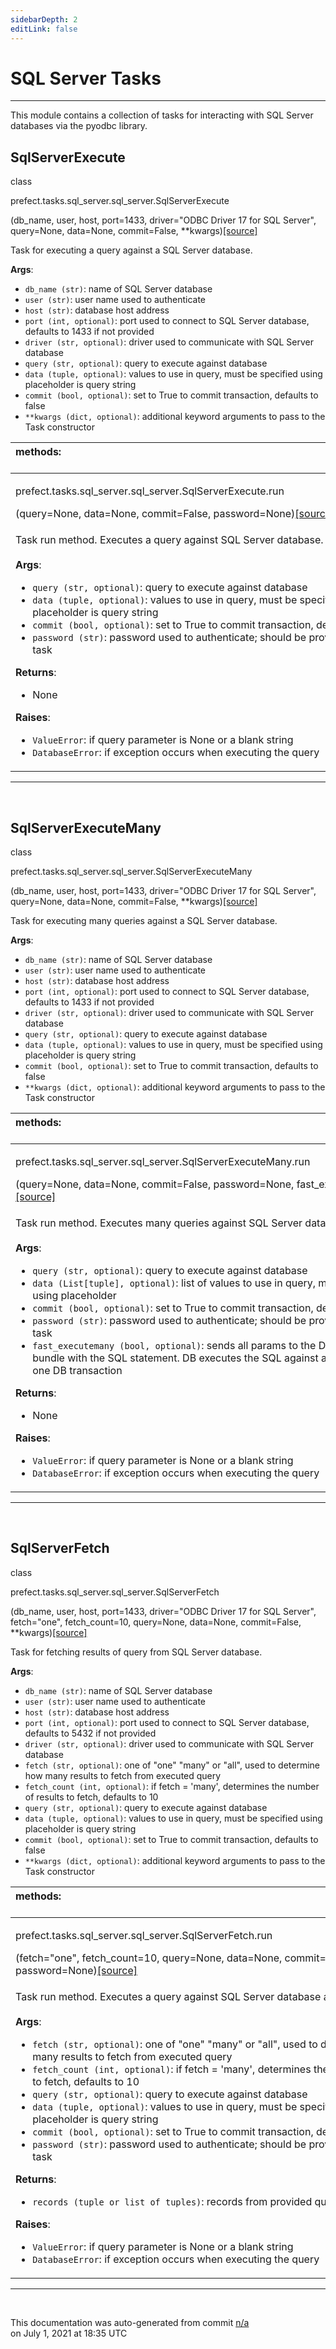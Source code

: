 ```yaml
---
sidebarDepth: 2
editLink: false
---
```

# SQL Server Tasks
---
This module contains a collection of tasks for interacting with SQL Server databases via
the pyodbc library.
 ## SqlServerExecute
 <div class='class-sig' id='prefect-tasks-sql-server-sql-server-sqlserverexecute'><p class="prefect-sig">class </p><p class="prefect-class">prefect.tasks.sql_server.sql_server.SqlServerExecute</p>(db_name, user, host, port=1433, driver=&quot;ODBC Driver 17 for SQL Server&quot;, query=None, data=None, commit=False, **kwargs)<span class="source"><a href="https://github.com/PrefectHQ/prefect/blob/master/src/prefect/tasks/sql_server/sql_server.py#L7">[source]</a></span></div>

Task for executing a query against a SQL Server database.

**Args**:     <ul class="args"><li class="args">`db_name (str)`: name of SQL Server database     </li><li class="args">`user (str)`: user name used to authenticate     </li><li class="args">`host (str)`: database host address     </li><li class="args">`port (int, optional)`: port used to connect to SQL Server database, defaults to 1433 if         not provided     </li><li class="args">`driver (str, optional)`: driver used to communicate with SQL Server database     </li><li class="args">`query (str, optional)`: query to execute against database     </li><li class="args">`data (tuple, optional)`: values to use in query, must be specified using placeholder         is query string     </li><li class="args">`commit (bool, optional)`: set to True to commit transaction, defaults to false     </li><li class="args">`**kwargs (dict, optional)`: additional keyword arguments to pass to the         Task constructor</li></ul>

|methods: &nbsp;&nbsp;&nbsp;&nbsp;&nbsp;&nbsp;&nbsp;&nbsp;&nbsp;&nbsp;&nbsp;&nbsp;&nbsp;&nbsp;&nbsp;&nbsp;&nbsp;&nbsp;&nbsp;&nbsp;&nbsp;&nbsp;&nbsp;&nbsp;&nbsp;&nbsp;&nbsp;&nbsp;&nbsp;&nbsp;&nbsp;&nbsp;&nbsp;&nbsp;&nbsp;&nbsp;&nbsp;&nbsp;&nbsp;&nbsp;&nbsp;&nbsp;&nbsp;&nbsp;&nbsp;&nbsp;&nbsp;&nbsp;&nbsp;&nbsp;&nbsp;&nbsp;&nbsp;&nbsp;&nbsp;&nbsp;&nbsp;&nbsp;&nbsp;&nbsp;&nbsp;&nbsp;&nbsp;&nbsp;&nbsp;&nbsp;&nbsp;&nbsp;&nbsp;&nbsp;&nbsp;&nbsp;&nbsp;&nbsp;&nbsp;&nbsp;&nbsp;&nbsp;&nbsp;&nbsp;&nbsp;&nbsp;&nbsp;&nbsp;&nbsp;&nbsp;&nbsp;&nbsp;&nbsp;&nbsp;&nbsp;&nbsp;&nbsp;&nbsp;&nbsp;&nbsp;&nbsp;&nbsp;&nbsp;&nbsp;&nbsp;&nbsp;&nbsp;&nbsp;&nbsp;&nbsp;&nbsp;&nbsp;&nbsp;&nbsp;&nbsp;&nbsp;&nbsp;&nbsp;&nbsp;&nbsp;&nbsp;&nbsp;&nbsp;&nbsp;&nbsp;&nbsp;&nbsp;&nbsp;&nbsp;&nbsp;&nbsp;&nbsp;&nbsp;&nbsp;&nbsp;&nbsp;&nbsp;&nbsp;&nbsp;&nbsp;&nbsp;&nbsp;&nbsp;&nbsp;&nbsp;&nbsp;&nbsp;&nbsp;&nbsp;&nbsp;&nbsp;&nbsp;&nbsp;&nbsp;|
|:----|
 | <div class='method-sig' id='prefect-tasks-sql-server-sql-server-sqlserverexecute-run'><p class="prefect-class">prefect.tasks.sql_server.sql_server.SqlServerExecute.run</p>(query=None, data=None, commit=False, password=None)<span class="source"><a href="https://github.com/PrefectHQ/prefect/blob/master/src/prefect/tasks/sql_server/sql_server.py#L48">[source]</a></span></div>
<p class="methods">Task run method. Executes a query against SQL Server database.<br><br>**Args**:     <ul class="args"><li class="args">`query (str, optional)`: query to execute against database     </li><li class="args">`data (tuple, optional)`: values to use in query, must be specified using         placeholder is query string     </li><li class="args">`commit (bool, optional)`: set to True to commit transaction, defaults to false     </li><li class="args">`password (str)`: password used to authenticate; should be provided from a `Secret` task</li></ul> **Returns**:     <ul class="args"><li class="args">None</li></ul>**Raises**:     <ul class="args"><li class="args">`ValueError`: if query parameter is None or a blank string     </li><li class="args">`DatabaseError`: if exception occurs when executing the query</li></ul></p>|

---
<br>

 ## SqlServerExecuteMany
 <div class='class-sig' id='prefect-tasks-sql-server-sql-server-sqlserverexecutemany'><p class="prefect-sig">class </p><p class="prefect-class">prefect.tasks.sql_server.sql_server.SqlServerExecuteMany</p>(db_name, user, host, port=1433, driver=&quot;ODBC Driver 17 for SQL Server&quot;, query=None, data=None, commit=False, **kwargs)<span class="source"><a href="https://github.com/PrefectHQ/prefect/blob/master/src/prefect/tasks/sql_server/sql_server.py#L103">[source]</a></span></div>

Task for executing many queries against a SQL Server database.

**Args**:     <ul class="args"><li class="args">`db_name (str)`: name of SQL Server database     </li><li class="args">`user (str)`: user name used to authenticate     </li><li class="args">`host (str)`: database host address     </li><li class="args">`port (int, optional)`: port used to connect to SQL Server database, defaults to 1433 if         not provided     </li><li class="args">`driver (str, optional)`: driver used to communicate with SQL Server database     </li><li class="args">`query (str, optional)`: query to execute against database     </li><li class="args">`data (tuple, optional)`: values to use in query, must be specified using placeholder         is query string     </li><li class="args">`commit (bool, optional)`: set to True to commit transaction, defaults to false     </li><li class="args">`**kwargs (dict, optional)`: additional keyword arguments to pass to the         Task constructor</li></ul>

|methods: &nbsp;&nbsp;&nbsp;&nbsp;&nbsp;&nbsp;&nbsp;&nbsp;&nbsp;&nbsp;&nbsp;&nbsp;&nbsp;&nbsp;&nbsp;&nbsp;&nbsp;&nbsp;&nbsp;&nbsp;&nbsp;&nbsp;&nbsp;&nbsp;&nbsp;&nbsp;&nbsp;&nbsp;&nbsp;&nbsp;&nbsp;&nbsp;&nbsp;&nbsp;&nbsp;&nbsp;&nbsp;&nbsp;&nbsp;&nbsp;&nbsp;&nbsp;&nbsp;&nbsp;&nbsp;&nbsp;&nbsp;&nbsp;&nbsp;&nbsp;&nbsp;&nbsp;&nbsp;&nbsp;&nbsp;&nbsp;&nbsp;&nbsp;&nbsp;&nbsp;&nbsp;&nbsp;&nbsp;&nbsp;&nbsp;&nbsp;&nbsp;&nbsp;&nbsp;&nbsp;&nbsp;&nbsp;&nbsp;&nbsp;&nbsp;&nbsp;&nbsp;&nbsp;&nbsp;&nbsp;&nbsp;&nbsp;&nbsp;&nbsp;&nbsp;&nbsp;&nbsp;&nbsp;&nbsp;&nbsp;&nbsp;&nbsp;&nbsp;&nbsp;&nbsp;&nbsp;&nbsp;&nbsp;&nbsp;&nbsp;&nbsp;&nbsp;&nbsp;&nbsp;&nbsp;&nbsp;&nbsp;&nbsp;&nbsp;&nbsp;&nbsp;&nbsp;&nbsp;&nbsp;&nbsp;&nbsp;&nbsp;&nbsp;&nbsp;&nbsp;&nbsp;&nbsp;&nbsp;&nbsp;&nbsp;&nbsp;&nbsp;&nbsp;&nbsp;&nbsp;&nbsp;&nbsp;&nbsp;&nbsp;&nbsp;&nbsp;&nbsp;&nbsp;&nbsp;&nbsp;&nbsp;&nbsp;&nbsp;&nbsp;&nbsp;&nbsp;&nbsp;&nbsp;&nbsp;&nbsp;|
|:----|
 | <div class='method-sig' id='prefect-tasks-sql-server-sql-server-sqlserverexecutemany-run'><p class="prefect-class">prefect.tasks.sql_server.sql_server.SqlServerExecuteMany.run</p>(query=None, data=None, commit=False, password=None, fast_executemany=False)<span class="source"><a href="https://github.com/PrefectHQ/prefect/blob/master/src/prefect/tasks/sql_server/sql_server.py#L144">[source]</a></span></div>
<p class="methods">Task run method. Executes many queries against SQL Server database.<br><br>**Args**:     <ul class="args"><li class="args">`query (str, optional)`: query to execute against database     </li><li class="args">`data (List[tuple], optional)`: list of values to use in query, must be specified using         placeholder     </li><li class="args">`commit (bool, optional)`: set to True to commit transaction, defaults to false     </li><li class="args">`password (str)`: password used to authenticate; should be provided from a `Secret` task     </li><li class="args">`fast_executemany (bool, optional)`: sends all params to the DB server in one bundle with         the SQL statement. DB executes the SQL against all the params as one DB transaction</li></ul> **Returns**:     <ul class="args"><li class="args">None</li></ul>**Raises**:     <ul class="args"><li class="args">`ValueError`: if query parameter is None or a blank string     </li><li class="args">`DatabaseError`: if exception occurs when executing the query</li></ul></p>|

---
<br>

 ## SqlServerFetch
 <div class='class-sig' id='prefect-tasks-sql-server-sql-server-sqlserverfetch'><p class="prefect-sig">class </p><p class="prefect-class">prefect.tasks.sql_server.sql_server.SqlServerFetch</p>(db_name, user, host, port=1433, driver=&quot;ODBC Driver 17 for SQL Server&quot;, fetch=&quot;one&quot;, fetch_count=10, query=None, data=None, commit=False, **kwargs)<span class="source"><a href="https://github.com/PrefectHQ/prefect/blob/master/src/prefect/tasks/sql_server/sql_server.py#L210">[source]</a></span></div>

Task for fetching results of query from SQL Server database.

**Args**:     <ul class="args"><li class="args">`db_name (str)`: name of SQL Server database     </li><li class="args">`user (str)`: user name used to authenticate     </li><li class="args">`host (str)`: database host address     </li><li class="args">`port (int, optional)`: port used to connect to SQL Server database, defaults to 5432 if         not provided     </li><li class="args">`driver (str, optional)`: driver used to communicate with SQL Server database     </li><li class="args">`fetch (str, optional)`: one of "one" "many" or "all", used to determine how many             results to fetch from executed query     </li><li class="args">`fetch_count (int, optional)`: if fetch = 'many', determines the number of results             to fetch, defaults to 10     </li><li class="args">`query (str, optional)`: query to execute against database     </li><li class="args">`data (tuple, optional)`: values to use in query, must be specified using placeholder         is query string     </li><li class="args">`commit (bool, optional)`: set to True to commit transaction, defaults to false     </li><li class="args">`**kwargs (dict, optional)`: additional keyword arguments to pass to the         Task constructor</li></ul>

|methods: &nbsp;&nbsp;&nbsp;&nbsp;&nbsp;&nbsp;&nbsp;&nbsp;&nbsp;&nbsp;&nbsp;&nbsp;&nbsp;&nbsp;&nbsp;&nbsp;&nbsp;&nbsp;&nbsp;&nbsp;&nbsp;&nbsp;&nbsp;&nbsp;&nbsp;&nbsp;&nbsp;&nbsp;&nbsp;&nbsp;&nbsp;&nbsp;&nbsp;&nbsp;&nbsp;&nbsp;&nbsp;&nbsp;&nbsp;&nbsp;&nbsp;&nbsp;&nbsp;&nbsp;&nbsp;&nbsp;&nbsp;&nbsp;&nbsp;&nbsp;&nbsp;&nbsp;&nbsp;&nbsp;&nbsp;&nbsp;&nbsp;&nbsp;&nbsp;&nbsp;&nbsp;&nbsp;&nbsp;&nbsp;&nbsp;&nbsp;&nbsp;&nbsp;&nbsp;&nbsp;&nbsp;&nbsp;&nbsp;&nbsp;&nbsp;&nbsp;&nbsp;&nbsp;&nbsp;&nbsp;&nbsp;&nbsp;&nbsp;&nbsp;&nbsp;&nbsp;&nbsp;&nbsp;&nbsp;&nbsp;&nbsp;&nbsp;&nbsp;&nbsp;&nbsp;&nbsp;&nbsp;&nbsp;&nbsp;&nbsp;&nbsp;&nbsp;&nbsp;&nbsp;&nbsp;&nbsp;&nbsp;&nbsp;&nbsp;&nbsp;&nbsp;&nbsp;&nbsp;&nbsp;&nbsp;&nbsp;&nbsp;&nbsp;&nbsp;&nbsp;&nbsp;&nbsp;&nbsp;&nbsp;&nbsp;&nbsp;&nbsp;&nbsp;&nbsp;&nbsp;&nbsp;&nbsp;&nbsp;&nbsp;&nbsp;&nbsp;&nbsp;&nbsp;&nbsp;&nbsp;&nbsp;&nbsp;&nbsp;&nbsp;&nbsp;&nbsp;&nbsp;&nbsp;&nbsp;&nbsp;|
|:----|
 | <div class='method-sig' id='prefect-tasks-sql-server-sql-server-sqlserverfetch-run'><p class="prefect-class">prefect.tasks.sql_server.sql_server.SqlServerFetch.run</p>(fetch=&quot;one&quot;, fetch_count=10, query=None, data=None, commit=False, password=None)<span class="source"><a href="https://github.com/PrefectHQ/prefect/blob/master/src/prefect/tasks/sql_server/sql_server.py#L259">[source]</a></span></div>
<p class="methods">Task run method. Executes a query against SQL Server database and fetches results.<br><br>**Args**:     <ul class="args"><li class="args">`fetch (str, optional)`: one of "one" "many" or "all", used to determine how many         results to fetch from executed query     </li><li class="args">`fetch_count (int, optional)`: if fetch = 'many', determines the number of results         to fetch, defaults to 10     </li><li class="args">`query (str, optional)`: query to execute against database     </li><li class="args">`data (tuple, optional)`: values to use in query, must be specified using         placeholder is query string     </li><li class="args">`commit (bool, optional)`: set to True to commit transaction, defaults to false     </li><li class="args">`password (str)`: password used to authenticate; should be provided from a `Secret` task</li></ul> **Returns**:     <ul class="args"><li class="args">`records (tuple or list of tuples)`: records from provided query</li></ul> **Raises**:     <ul class="args"><li class="args">`ValueError`: if query parameter is None or a blank string     </li><li class="args">`DatabaseError`: if exception occurs when executing the query</li></ul></p>|

---
<br>


<p class="auto-gen">This documentation was auto-generated from commit <a href='https://github.com/PrefectHQ/prefect/commit/n/a'>n/a</a> </br>on July 1, 2021 at 18:35 UTC</p>